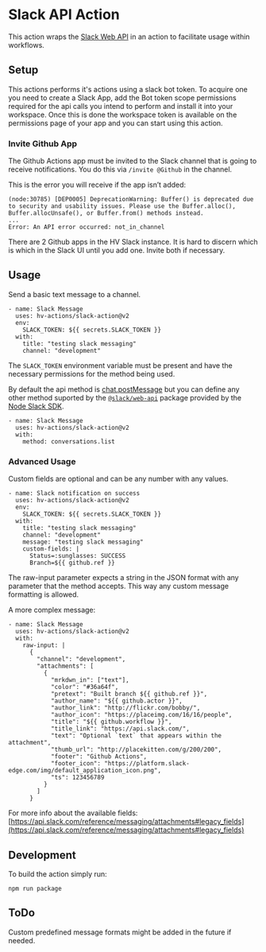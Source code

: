 # Slack API Action
This action wraps the [Slack Web API](https://api.slack.com/web) in an action to facilitate usage within workflows.

## Setup
This actions performs it's actions using a slack bot token. To acquire one you need to create a Slack App, add the Bot token scope permissions required for the api calls you intend to perform and install it into your workspace. Once this is done the workspace token is available on the permissions page of your app and you can start using this action. 

### Invite Github App

The Github Actions app must be invited to the Slack channel that is going to receive notifications. You do this  via `/invite @Github` in the channel. 

This is the error you will receive if the app isn’t added:

```
(node:30785) [DEP0005] DeprecationWarning: Buffer() is deprecated due to security and usability issues. Please use the Buffer.alloc(), Buffer.allocUnsafe(), or Buffer.from() methods instead.
...
Error: An API error occurred: not_in_channel
```

There are 2 Github apps in the HV Slack instance. It is hard to discern which is which in the Slack UI until you add one. Invite both if necessary.

## Usage
Send a basic text message to a channel.
```
- name: Slack Message                     
  uses: hv-actions/slack-action@v2
  env:
    SLACK_TOKEN: ${{ secrets.SLACK_TOKEN }}   
  with:
    title: "testing slack messaging"
    channel: "development"
```

The `SLACK_TOKEN` environment variable must be present and have the necessary permissions for the method being used.

By default the api method is [chat.postMessage](https://api.slack.com/methods/chat.postMessage) but you can define any other method suported by the [`@slack/web-api`](https://slack.dev/node-slack-sdk/web-api) package provided by the [Node Slack SDK](https://slack.dev/node-slack-sdk/).

```
- name: Slack Message                     
  uses: hv-actions/slack-action@v2   
  with:
    method: conversations.list
```

### Advanced Usage
Custom fields are optional and can be any number with any values.
```
- name: Slack notification on success
  uses: hv-actions/slack-action@v2
  env:
    SLACK_TOKEN: ${{ secrets.SLACK_TOKEN }}
  with:
    title: "testing slack messaging"
    channel: "development"
    message: "testing slack messaging"
    custom-fields: |
      Status=:sunglasses: SUCCESS
      Branch=${{ github.ref }}
```

The raw-input parameter expects a string in the JSON format with any parameter that the method accepts. This way any custom message formatting is allowed.

A more complex message:
```
- name: Slack Message                     
  uses: hv-actions/slack-action@v2   
  with:
    raw-input: |
      {
        "channel": "development",
        "attachments": [
          {
            "mrkdwn_in": ["text"],
            "color": "#36a64f",
            "pretext": "Built branch ${{ github.ref }}",
            "author_name": "${{ github.actor }}",
            "author_link": "http://flickr.com/bobby/",
            "author_icon": "https://placeimg.com/16/16/people",
            "title": "${{ github.workflow }}",
            "title_link": "https://api.slack.com/",
            "text": "Optional `text` that appears within the attachment",
            "thumb_url": "http://placekitten.com/g/200/200",
            "footer": "Github Actions",
            "footer_icon": "https://platform.slack-edge.com/img/default_application_icon.png",
            "ts": 123456789
          }
        ]
      }
```
For more info about the available fields: [https://api.slack.com/reference/messaging/attachments#legacy_fields](https://api.slack.com/reference/messaging/attachments#legacy_fields)

## Development
To build the action simply run:
```
npm run package
```

## ToDo
Custom predefined message formats might be added in the future if needed. 
